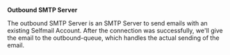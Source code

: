 **Outbound SMTP Server**

The outbound SMTP Server is an SMTP Server to send emails with an existing Selfmail Account. After the connection was successfully, we'll give the email to the outbound-queue, which handles the actual sending of the email.